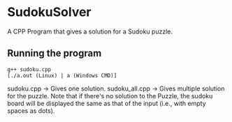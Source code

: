 # SudokuSolver
A CPP Program that gives a solution for a Sudoku puzzle.

## Running the program
```
g++ sudoku.cpp
[./a.out (Linux) | a (Windows CMD)]
```
sudoku.cpp -> Gives one solution.
sudoku_all.cpp -> Gives multiple solution for the puzzle.
Note that if there's no solution to the Puzzle, the sudoku board will be displayed the same as that of the input (i.e., with empty spaces as dots).
